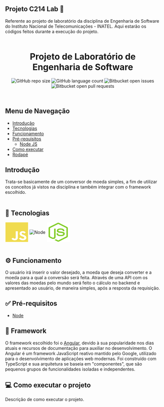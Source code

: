 ## Projeto C214 Lab 👋

<div>
Referente ao projeto de laboratório da disciplina de Engenharia de Software do Instituto Nacional de Telecomunicações - INATEL.
Aqui estarão os códigos feitos durante a execução do projeto.
</div>

<br>

<h1 align="center">Projeto de Laboratório de Engenharia de Software</h1>

<div align="center">

![GitHub repo size](https://img.shields.io/github/repo-size/IagoCB/lab-c214)
![GitHub language count](https://img.shields.io/github/languages/count/IagoCB/lab-c214)
![Bitbucket open issues](https://img.shields.io/bitbucket/issues/IagoCB/lab-c214)
![Bitbucket open pull requests](https://img.shields.io/bitbucket/pr-raw/IagoCB/lab-c214)

</div>

<br>

<div>
<h2>Menu de Navegação</h2>

- <a href="#intro">Introdução</a>
- <a href="#tecnologia">Tecnologias</a>
- <a href="#description">Funcionamento</a>
- <a href="#requirements">Pré-requisitos</a>
  - <a href="#node">Node JS</a>
- <a href="#howTo">Como executar</a>
- <a href="#footer">Rodapé</a>
</div>

<div>
<h2 id="intro" align="left">Introdução</h2>
Trata-se basicamente de um conversor de moeda simples, a fim de utilizar os conceitos já vistos na disciplina e também integrar com o framework escolhido.
</div>

<div style="display: inline_block"><br>
<h2 id="tecnologia" align="left"> 🚀 Tecnologias</h2>

  <img align="center" alt="Js" height="65" width="75" src="https://raw.githubusercontent.com/devicons/devicon/master/icons/javascript/javascript-plain.svg">
  <img align="center" alt="Node" height="65" width="75" src="https://upload.wikimedia.org/wikipedia/commons/thumb/c/cf/Angular_full_color_logo.svg/2048px-Angular_full_color_logo.svg.png">
  <img align="center" alt="Node" height="65" width="75" src="https://raw.githubusercontent.com/devicons/devicon/master/icons/nodejs/nodejs-plain.svg">
</div>
<br>

<div id="description">
<h2> ⚙️ Funcionamento </h2>
O usuário irá inserir o valor desejado, a moeda que deseja converter e a moeda para a qual a conversão será feita.
Através de uma API com os valores das moedas pelo mundo será feito o cálculo no backend e apresentado ao usuário, de maneira simples, após a resposta da requisição.
</div>

<div id="requirements">
<h2> ✅ Pré-requisitos </h2>

- <a href="https://nodejs.org/en/" id="node">Node</a>
</div>

<div id="requirements">
<h2> 🔗 Framework </h2>
O framework escolhido foi o <a href="https://angular.io">Angular</a>, devido à sua popularidade nos dias atuais e recursos de documentação para auxiliar no desenvolvimento.
O Angular é um framework JavaScript reativo mantido pelo Google, utilizado para o desenvolvimento de aplicações web modernas. Foi construído com TypeScript e sua arquitetura se baseia em "componentes", que são pequenos grupos de funcionalidades isoladas e independentes.
</div>

<div id="howTo">
<h2> 💻 Como executar o projeto </h2>
Descrição de como executar o projeto.
</div>

<div id="footer" align="center">

</div>
